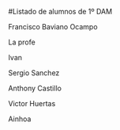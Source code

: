 #Listado de alumnos de 1º DAM

Francisco Baviano Ocampo

La profe 

Ivan 

Sergio Sanchez

Anthony Castillo

Victor Huertas

Ainhoa
